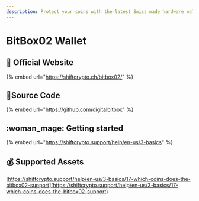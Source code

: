```yaml
---
description: Protect your coins with the latest Swiss made hardware wallet
---
```


# BitBox02 Wallet

## :rocket: Official Website

{% embed url="https://shiftcrypto.ch/bitbox02/" %}

## :bookmark_tabs:Source Code

{% embed url="https://github.com/digitalbitbox" %}

## :woman_mage: Getting started

{% embed url="https://shiftcrypto.support/help/en-us/3-basics" %}

## :moneybag: Supported Assets

[https://shiftcrypto.support/help/en-us/3-basics/17-which-coins-does-the-bitbox02-support](https://shiftcrypto.support/help/en-us/3-basics/17-which-coins-does-the-bitbox02-support)
